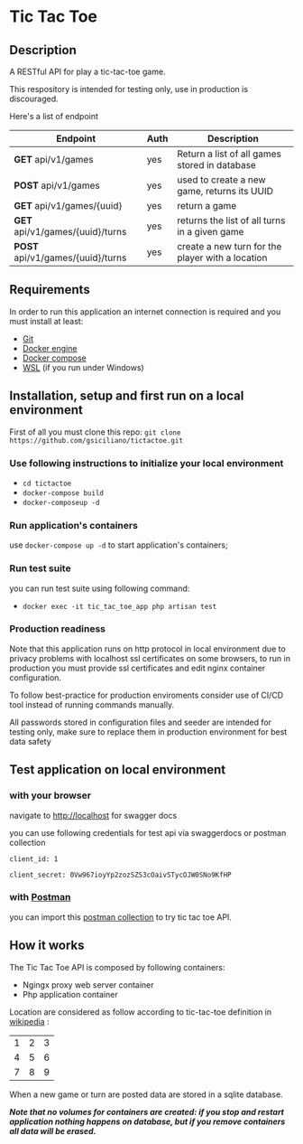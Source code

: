 # Tic Tac Toe

## Description

A RESTful API for play a tic-tac-toe game. 

This respository is intended for testing only, use in production is discouraged.

Here's a list of endpoint

| Endpoint                 | Auth | Description                                                                          |
| ------------------------ | ---- | ------------------------------------------------------------------------------------ |
| **GET** api/v1/games   | yes  | Return a list of all games stored in database |
| **POST** api/v1/games    | yes  | used to create a new game, returns its UUID|
| **GET** api/v1/games/{uuid} | yes  | return a game|
| **GET** api/v1/games/{uuid}/turns | yes  | returns the list of all turns in a given game|
| **POST** api/v1/games/{uuid}/turns | yes | create a new turn for the player with a location|

## Requirements

In order to run this application an internet connection is required and you must install at least:

- [Git](https://git-scm.com/)
- [Docker engine](https://docs.docker.com/engine/install/)
- [Docker compose](https://docs.docker.com/compose/install/)
- [WSL](https://docs.microsoft.com/en-us/windows/wsl/setup/environment) (if you run under Windows)

## Installation, setup and first run on a local environment

First of all you must clone this repo: `git clone https://github.com/gsiciliano/tictactoe.git`

### Use following instructions to initialize your local environment

- `cd tictactoe`
- `docker-compose build`
- `docker-composeup -d`
  
### Run application's containers

use `docker-compose up -d` to start application's containers;

### Run test suite 

you can run test suite using following command:

- `docker exec -it tic_tac_toe_app php artisan test`

### Production readiness

Note that this application runs on http protocol in local environment due to privacy problems with localhost ssl certificates on some browsers, to run in production you must provide ssl certificates and edit nginx container configuration.

To follow best-practice for production enviroments consider use of CI/CD tool instead of running commands manually.

All passwords stored in configuration files and seeder are intended for testing only, make sure to replace them in production environment for best data safety

## Test application on local environment

### with your browser

navigate to <http://localhost> for swagger docs

you can use following credentials for test api via swaggerdocs or postman collection

`client_id: 1`

`client_secret: 0Vw967ioyYp2zozSZS3cOaivSTycOJW0SNo9KfHP`

### with [Postman](https://www.postman.com/)

you can import this [postman collection](postman/tic-tac-toe-api.postman_collection.json) to try tic tac toe API.

## How it works

The Tic Tac Toe API is composed by following containers:

- Ngingx proxy web server container
- Php application container

Location are considered as follow according to tic-tac-toe definition in [wikipedia](https://en.wikipedia.org/wiki/Tic-tac-toe) :

|   |   |   |
|---|---|---|
| 1 | 2 | 3 |
| 4 | 5 | 6 |
| 7 | 8 | 9 |

When a new game or turn are posted data are stored in a sqlite database.

_**Note that no volumes for containers are created: if you stop and restart application nothing happens on database, but if you remove containers all data will be erased.**_

